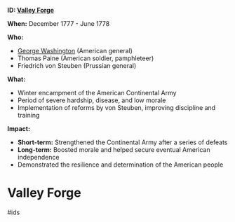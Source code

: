 **ID: [Valley Forge](./../valley-forge/)**

**When:** December 1777 - June 1778

**Who:**
* [George Washington](./../george-washington/) (American general)
* Thomas Paine (American soldier, pamphleteer)
* Friedrich von Steuben (Prussian general)

**What:**
* Winter encampment of the American Continental Army
* Period of severe hardship, disease, and low morale
* Implementation of reforms by von Steuben, improving discipline and training

**Impact:**
* **Short-term:** Strengthened the Continental Army after a series of defeats
* **Long-term:** Boosted morale and helped secure eventual American independence
* Demonstrated the resilience and determination of the American people
# Valley Forge 
#ids